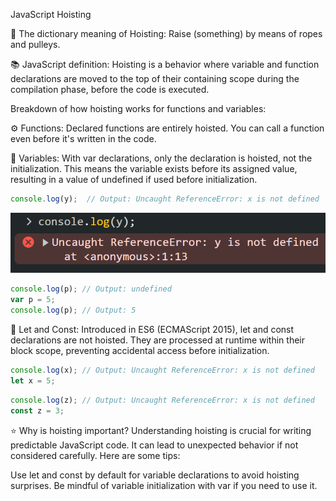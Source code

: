 JavaScript Hoisting

📖 The dictionary meaning of Hoisting:
Raise (something) by means of ropes and pulleys.

📚 JavaScript definition:
Hoisting is a behavior where variable and function declarations are moved to the top of their containing scope during the compilation phase, before the code is executed.

Breakdown of how hoisting works for functions and variables:

⚙️ Functions: 
Declared functions are entirely hoisted. You can call a function even before it's written in the code.

📝 Variables:
With var declarations, only the declaration is hoisted, not the initialization. This means the variable exists before its assigned value, resulting in a value of undefined if used before initialization.

```javascript
console.log(y);  // Output: Uncaught ReferenceError: x is not defined
```
![alt text](img/logy.png)

```javascript
console.log(p); // Output: undefined
var p = 5;
console.log(p); // Output: 5
```

🔢 Let and Const:
Introduced in ES6 (ECMAScript 2015), let and const declarations are not hoisted. They are processed at runtime within their block scope, preventing accidental access before initialization.

```javascript
console.log(x); // Output: Uncaught ReferenceError: x is not defined
let x = 5;
```

```javascript
console.log(z); // Output: Uncaught ReferenceError: x is not defined 
const z = 3;
```
⭐️ Why is hoisting important?
Understanding hoisting is crucial for writing predictable JavaScript code. It can lead to unexpected behavior if not considered carefully. Here are some tips:

Use let and const by default for variable declarations to avoid hoisting surprises.
Be mindful of variable initialization with var if you need to use it.

